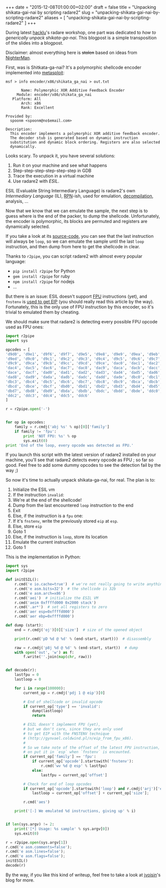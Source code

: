 +++
date = "2015-12-08T01:00:00+02:00"
draft = false
title = "Unpacking shikata-gai-nai by scripting radare2"
slug = "unpacking-shikata-gai-nai-by-scripting-radare2"
aliases = [
    "unpacking-shikata-gai-nai-by-scripting-radare2"
]
+++

During latest [hacklu]( http://hack.lu )'s radare workshop, one part was
dedicated to *how to generically unpack shikata-ga-nai*. This blogpost is a
simple transposition of the slides into a blogpost.

Disclaimer: almost everything here is <s>stolen</s> based on ideas from
[NighterMan]( https://twitter.com/nighterman ).

First, was is Shitkata-ga-nai?
It's a polymorphic shellcode encoder implemented into [metasploit]( https://www.metasploit.com/ ):

```
msf > info encoder/x86/shikata_ga_nai > out.txt

       Name: Polymorphic XOR Additive Feedback Encoder
     Module: encoder/x86/shikata_ga_nai
   Platform: All
       Arch: x86
       Rank: Excellent

Provided by:
  spoonm <spoonm@no$email.com>

Description:
  This encoder implements a polymorphic XOR additive feedback encoder. 
  The decoder stub is generated based on dynamic instruction 
  substitution and dynamic block ordering. Registers are also selected 
  dynamically.
```

Looks scary. To unpack it, you have several solutions:

1. Run it on your machine and see what happens
2. Step-step-step-step-step-step in GDB
3. Trace the execution in a virtual machine
4. Use radare2 with *ESIL*.

ESIL (Evaluable String Intermediary Language) is radare2's own *Intermediary Language* (IL),
[RPN]( https://en.wikipedia.org/wiki/Reverse_Polish_notation )-ish, used for
emulation, [decompilation]( https://github.com/radare/radeco ), analysis, …

Now that we know that we can emulate the sample, the next step is to guess
where is the end of the packer, to dump the shellcode. Unfortunately, the
encoder is polymorphic, its blocks are permuted and registers are dynamically
selected.

If you take a look at its [source-code](
https://github.com/rapid7/metasploit-framework/blob/master/modules/encoders/x86/shikata_ga_nai.rb
), you can see that the last instruction will always be `loop`, so we can
emulate the sample until the last `loop` instruction, and then dump from here
to get the shellcode in clear.


Thanks to `r2pipe`, you can script radare2 with almost every popular language:

- `pip install r2pipe` for Python
- `gem install r2pipe` for ruby
- `npm install r2pipe` for nodejs
- …

But there is an issue: ESIL doesn't support [FPU]( https://en.wikipedia.org/wiki/Floating-point_unit )
instructions (yet), and `fnstenv` is [used to get EIP]( http://gynvael.coldwind.pl/n/eip_from_fpu_x86 )
(you should really read this article by the way).
Fortunately, this is the only use of FPU instruction by this encoder, so it's
trivial to emulated them by cheating.

We should make sure that radare2 is detecting every possible FPU opcode used as
FPU ones:

```python
import r2pipe
import sys

opcodes = [
'd9d0', 'd9e1', 'd9f6', 'd9f7', 'd9e5', 'd9e8', 'd9e9', 'd9ea', 'd9eb', 'd9ec',
'd9ed', 'd9c0', 'd9c1', 'd9c2', 'd9c3', 'd9c4', 'd9c5', 'd9c6', 'd9c7', 'd9c8',
'd9c9', 'd9ca', 'd9cb', 'd9cc', 'd9cd', 'd9ce', 'dac0', 'dac1', 'dac2', 'dac3',
'dac4', 'dac5', 'dac6', 'dac7', 'dac8', 'dac9', 'daca', 'dacb', 'dacc', 'dacd',
'dace', 'dacf', 'dad0', 'dad1', 'dad2', 'dad3', 'dad4', 'dad5', 'dad6', 'dad7',
'dad8', 'dad9', 'dada', 'dadb', 'dadc', 'dadd', 'dade', 'dbc0', 'dbc1', 'dbc2',
'dbc3', 'dbc4', 'dbc5', 'dbc6', 'dbc7', 'dbc8', 'dbc9', 'dbca', 'dbcb', 'dbcc',
'dbcd', 'dbce', 'dbcf', 'dbd0', 'dbd1', 'dbd2', 'dbd3', 'dbd4', 'dbd5', 'dbd6',
'dbd7', 'dbd8', 'dbd9', 'dbda', 'dbdb', 'dbdc', 'dbdd', 'dbde', 'ddc0', 'ddc1',
'ddc2', 'ddc3', 'ddc4', 'ddc5', 'ddc6'
]

r = r2pipe.open('-')


for op in opcodes:
    family = r.cmdj('abj %s' % op)[0]['family']
    if family != 'fpu':
        print 'NOT FPU: %s' % op
        sys.exit(0)
print 'End of the loop, every opcode was detected as FPU.'
```

If you launch this script with the latest version of radare2 installed on your
machine, you'll see that radare2 detects every opcode as FPU ; so far so good.
Feel free to add some dummy opcodes to see the detection fail by the way ;)

So now it's time to actually unpack shikata-ga-nai, for real. The plan is to:

1. Initialize the ESIL vm
2. If the instruction `invalid`:
  1. We're at the end of the shellcode!
  2. Dump from the last encountered `loop` instruction to the end
  3. Exit
3. Else, if the instruction is a `fpu` one:
  1. If it's `fnstenv`, write the previously stored `eip` at `esp`.
  2. Else, store `eip`
  3. Goto 1
4. Else, if the instruction is `loop`, store its location
5. Emulate the current instruction
6. Goto 1

This is the implementation in Python:

```python
import sys
import r2pipe

def initESIL():
    r.cmd('e io.cache=true')  # we're not really going to write anything anywhere
    r.cmd('e asm.bits=32')  # the shellcode is 32b
    r.cmd('e asm.arch=x86')
    r.cmd('aei')  # initialize the ESIL VM
    r.cmd('aeim 0xffffd000 0x2000 stack')
    r.cmd('.ar*')  # set all registers to zero
    r.cmd('aer esp=0xffffd000')
    r.cmd('aer ebp=0xffffd000')

def dump (start):
    end = r.cmdj('oj')[0]['size']  # size of the opened object

    print(r.cmd('pD %d @ %d' % (end-start, start)))  # disassembly

    raw = r.cmdj('p8j %d @ %d' % (end-start, start))  # dump
    with open('out', 'w') as f:
        f.write(''.join(map(chr, raw)))


def decode(r):
    lastfpu = 0
    lastloop = 0

    for i in range(100000):
        current_op = r.cmdj('pdj 1 @ eip')[0]

        # End of shellcode or invalid opcode
        if current_op['type'] == 'invalid':
            dump(lastloop)
            return

        # ESIL doesn't implement FPU (yet),
        # but we don't care, since they are only used
        # to get EIP with the FNSTENV technique
        # (http://gynvael.coldwind.pl/n/eip_from_fpu_x86).
        #
        # So we take note of the offset of the latest FPU instruction,
        # on put it in `esp` when `fnstenv` is encounted.
        if current_op['family'] == 'fpu':
            if current_op['opcode'].startswith('fnstenv'):
                r.cmd('wv %d @ esp' % lastfpu)
            else:
                lastfpu = current_op['offset']

        # Check for end of loop opcodes
        if current_op['opcode'].startswith('loop') and r.cmdj('arj')['ecx'] <= 1:
            lastloop = current_op['offset'] + current_op['size'];

        r.cmd('aes')

    print('[-] We emulated %d instructions, giving up' % i)


if len(sys.argv) != 2:
    print('[*] Usage: %s sample' % sys.argv[0])
    sys.exit(0)

r = r2pipe.open(sys.argv[1])
r.cmd('e asm.comments=false');
r.cmd('e asm.lines=false');
r.cmd('e asm.flags=false');
initESIL()
decode(r)
```

By the way, if you like this kind of writeup, feel free to take a look at
[jvoisin]( https://dustri.org/b/ )'s blog for more.
